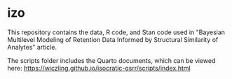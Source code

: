 # izo
This repository contains the data, R code, and Stan code used in "Bayesian Multilevel Modeling of Retention Data Informed by Structural Similarity of Analytes" article.

The scripts folder includes the Quarto documents, which can be viewed here: https://wiczling.github.io/isocratic-qsrr/scripts/index.html